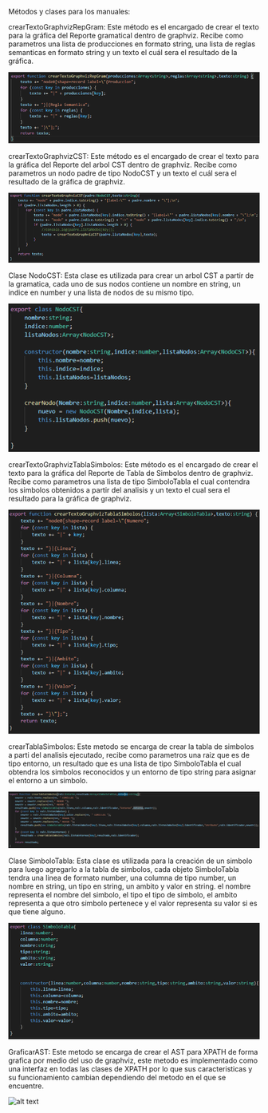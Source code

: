 Métodos y clases para los manuales:

crearTextoGraphvizRepGram: Este método es el encargado de crear el texto para la gráfica
del Reporte gramatical dentro de graphviz. Recibe como parametros una lista de producciones
en formato string, una lista de reglas semanticas en formato string y un texto el cuál sera el resultado
de la gráfica.

![alt text](https://github.com/201709309/py_compi2/blob/main/Documentacion/Manual%20Tecnico/imagenes/crearTextoGraphvizRepGram.png)

crearTextoGraphvizCST: Este método es el encargado de crear el texto para la gráfica
del Reporte del arbol CST dentro de graphviz. Recibe como parametros un nodo padre de tipo
NodoCST y un texto el cuál sera el resultado de la gráfica de graphviz.

![alt text](https://github.com/201709309/py_compi2/blob/main/Documentacion/Manual%20Tecnico/imagenes/crearTextoGraphvizCST.png)

Clase NodoCST: Esta clase es utilizada para crear un arbol CST a partir de la gramatica, cada uno
de sus nodos contiene un nombre en string, un indice en number y una lista de nodos
de su mismo tipo. 

![alt text](https://github.com/201709309/py_compi2/blob/main/Documentacion/Manual%20Tecnico/imagenes/NodoCST.png)

crearTextoGraphvizTablaSimbolos: Este método es el encargado de crear el texto para la gráfica
del Reporte de Tabla de Simbolos dentro de graphviz. Recibe como parametros una lista de tipo
SimboloTabla el cual contendra los simbolos obtenidos a partir del analisis y un texto el cual sera el 
resultado para la gráfica de graphviz.

![alt text](https://github.com/201709309/py_compi2/blob/main/Documentacion/Manual%20Tecnico/imagenes/crearTextoGraphvizTablaSimbolos.png)

crearTablaSimbolos: Este metodo se encarga de crear la tabla de simbolos a parti del analisis
ejecutado, recibe como parametros una raiz que es de tipo entorno, un resultado que es una lista
de tipo SimboloTabla el cual obtendra los simbolos reconocidos y un entorno de tipo string
para asignar el entorno a un simbolo.

![alt text](https://github.com/201709309/py_compi2/blob/main/Documentacion/Manual%20Tecnico/imagenes/crearTablaSimbolos.png)

Clase SimboloTabla: Esta clase es utilizada para la creación de un simbolo para luego agregarlo a
la tabla de simbolos, cada objeto SimboloTabla tendra una linea de formato number, una columna
de tipo number, un nombre en string, un tipo en string, un ambito y valor en string. el nombre
representa el nombre del simbolo, el tipo el tipo de simbolo, el ambito representa a que otro simbolo
pertenece y el valor representa su valor si es que tiene alguno.

![alt text](https://github.com/201709309/py_compi2/blob/main/Documentacion/Manual%20Tecnico/imagenes/SimboloTabla.png)

GraficarAST: Este metodo se encarga de crear el AST para XPATH de forma grafica por medio del
uso de graphviz, este metodo es implementado como una interfaz en todas las clases de XPATH por
lo que sus caracteristicas y su funcionamiento cambian dependiendo del metodo en el que se
encuentre.

![alt text]()

